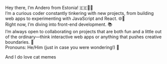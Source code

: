 Hey there, I’m Andero from Estonia! 🇪🇪👨‍💻  
I’m a curious coder constantly tinkering with new projects, from building web apps to experimenting with JavaScript and React. 🌐🔧  
Right now, I’m diving into front-end development. 📚  
I’m always open to collaborating on projects that are both fun and a little out of the ordinary—think interactive web apps or anything that pushes creative boundaries. 🤝  
Pronouns: He/Him (just in case you were wondering!) 👀  

And I do love cat memes

